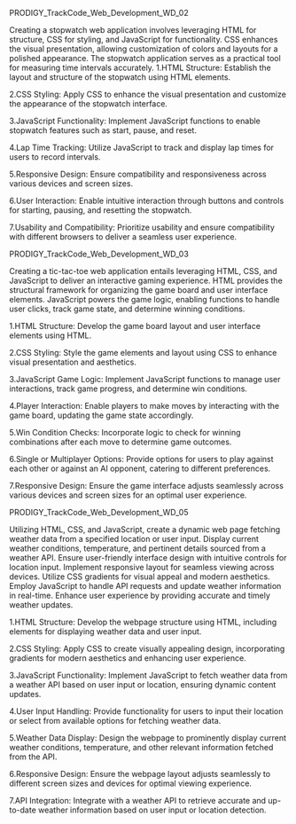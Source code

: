 PRODIGY_TrackCode_Web_Development_WD_02

Creating a stopwatch web application involves leveraging HTML for structure, CSS for styling, and JavaScript for functionality. CSS enhances the visual presentation, allowing customization of colors and layouts for a polished appearance. The stopwatch application serves as a practical tool for measuring time intervals accurately.
1.HTML Structure: Establish the layout and structure of the stopwatch using HTML elements.

2.CSS Styling: Apply CSS to enhance the visual presentation and customize the appearance of the stopwatch interface.

3.JavaScript Functionality: Implement JavaScript functions to enable stopwatch features such as start, pause, and reset.

4.Lap Time Tracking: Utilize JavaScript to track and display lap times for users to record intervals.

5.Responsive Design: Ensure compatibility and responsiveness across various devices and screen sizes.

6.User Interaction: Enable intuitive interaction through buttons and controls for starting, pausing, and resetting the stopwatch.

7.Usability and Compatibility: Prioritize usability and ensure compatibility with different browsers to deliver a seamless user experience.

PRODIGY_TrackCode_Web_Development_WD_03

Creating a tic-tac-toe web application entails leveraging HTML, CSS, and JavaScript to deliver an interactive gaming experience. HTML provides the structural framework for organizing the game board and user interface elements. JavaScript powers the game logic, enabling functions to handle user clicks, track game state, and determine winning conditions.

1.HTML Structure: Develop the game board layout and user interface elements using HTML.

2.CSS Styling: Style the game elements and layout using CSS to enhance visual presentation and aesthetics.

3.JavaScript Game Logic: Implement JavaScript functions to manage user interactions, track game progress, and determine win conditions.

4.Player Interaction: Enable players to make moves by interacting with the game board, updating the game state accordingly.

5.Win Condition Checks: Incorporate logic to check for winning combinations after each move to determine game outcomes.

6.Single or Multiplayer Options: Provide options for users to play against each other or against an AI opponent, catering to different preferences.

7.Responsive Design: Ensure the game interface adjusts seamlessly across various devices and screen sizes for an optimal user experience.

PRODIGY_TrackCode_Web_Development_WD_05

Utilizing HTML, CSS, and JavaScript, create a dynamic web page fetching weather data from a specified location or user input. Display current weather conditions, temperature, and pertinent details sourced from a weather API. Ensure user-friendly interface design with intuitive controls for location input. Implement responsive layout for seamless viewing across devices. Utilize CSS gradients for visual appeal and modern aesthetics. Employ JavaScript to handle API requests and update weather information in real-time. Enhance user experience by providing accurate and timely weather updates.

1.HTML Structure: Develop the webpage structure using HTML, including elements for displaying weather data and user input.

2.CSS Styling: Apply CSS to create visually appealing design, incorporating gradients for modern aesthetics and enhancing user experience.

3.JavaScript Functionality: Implement JavaScript to fetch weather data from a weather API based on user input or location, ensuring dynamic content updates.

4.User Input Handling: Provide functionality for users to input their location or select from available options for fetching weather data.

5.Weather Data Display: Design the webpage to prominently display current weather conditions, temperature, and other relevant information fetched from the API.

6.Responsive Design: Ensure the webpage layout adjusts seamlessly to different screen sizes and devices for optimal viewing experience.

7.API Integration: Integrate with a weather API to retrieve accurate and up-to-date weather information based on user input or location detection.
